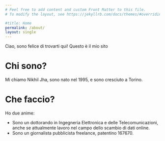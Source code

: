 ```yaml
---
# Feel free to add content and custom Front Matter to this file.
# To modify the layout, see https://jekyllrb.com/docs/themes/#overriding-theme-defaults

#title: Home
permalink: /about/
layout: single
---
```


Ciao, sono felice di trovarti qui! Questo è il mio sito

# Chi sono?
Mi chiamo Nikhil Jha, sono nato nel 1995, e sono cresciuto a Torino.

# Che faccio?
Ho due anime:
- Sono un dottorando in Ingegneria Elettronica e delle Telecomunicazioni, anche se attualmente lavoro nel campo dello scambio di dati online.
- Sono un giornalista pubblicista freelance, patentino 167670.